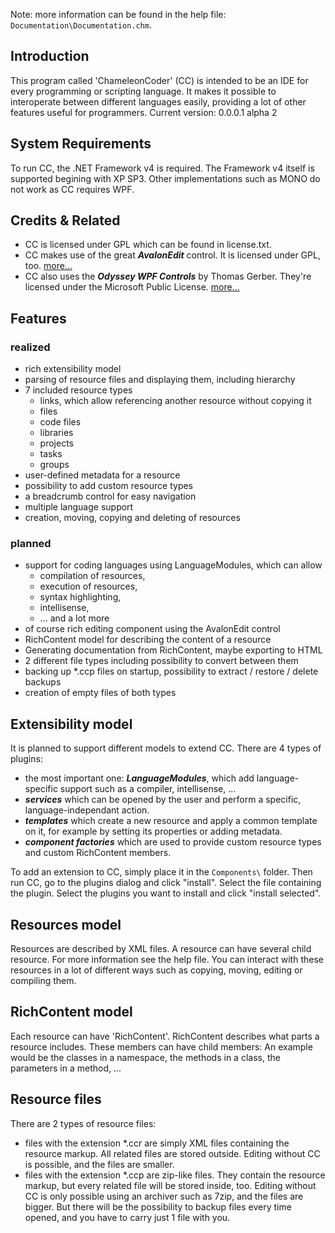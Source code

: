 Note: more information can be found in the help file: ```Documentation\Documentation.chm```.

## Introduction
This program called 'ChameleonCoder' (CC) is intended to be an IDE for every programming or scripting language.
It makes it possible to interoperate between different languages easily, providing a lot of other features useful for programmers.
Current version: 0.0.0.1 alpha 2

## System Requirements
To run CC, the .NET Framework v4 is required. The Framework v4 itself is supported begining with XP SP3.
Other implementations such as MONO do not work as CC requires WPF.

## Credits & Related
* CC is licensed under GPL which can be found in license.txt.
* CC makes use of the great ***AvalonEdit*** control. It is licensed under GPL, too. [more...](http://www.icsharpcode.net/OpenSource/SD/)
* CC also uses the ***Odyssey WPF Controls*** by Thomas Gerber. They're licensed under the Microsoft Public License. [more...](http://odyssey.codeplex.com/)

## Features
### realized
* rich extensibility model
* parsing of resource files and displaying them, including hierarchy
* 7 included resource types
	* links, which allow referencing another resource without copying it
	* files
    * code files
    * libraries
    * projects
    * tasks
	* groups
* user-defined metadata for a resource
* possibility to add custom resource types
* a breadcrumb control for easy navigation
* multiple language support
* creation, moving, copying and deleting of resources

### planned
* support for coding languages using LanguageModules, which can allow
	* compilation of resources,
	* execution of resources,
	* syntax highlighting,
	* intellisense,
	* ... and a lot more
* of course rich editing component using the AvalonEdit control
* RichContent model for describing the content of a resource
* Generating documentation from RichContent, maybe exporting to HTML
* 2 different file types including possibility to convert between them
* backing up *.ccp files on startup, possibility to extract / restore / delete backups
* creation of empty files of both types

## Extensibility model
It is planned to support different models to extend CC.
There are 4 types of plugins:

* the most important one: ***LanguageModules***, which add language-specific support such as a compiler, intellisense, ...
* ***services*** which can be opened by the user and perform a specific, language-independant action.
* ***templates*** which create a new resource and apply a common template on it, for example by setting its properties or adding metadata.
* ***component factories*** which are used to provide custom resource types and custom RichContent members.

To add an extension to CC, simply place it in the ```Components\``` folder. Then run CC, go to the plugins dialog and click "install".
Select the file containing the plugin. Select the plugins you want to install and click "install selected".

## Resources model
Resources are described by XML files. A resource can have several child resource. For more information see the help file.
You can interact with these resources in a lot of different ways such as copying, moving, editing or compiling them.

## RichContent model
Each resource can have 'RichContent'. RichContent describes what parts a resource includes.
These members can have child members: An example would be the classes in a namespace, the methods in a class, the parameters in a method, ...

## Resource files
There are 2 types of resource files:
* files with the extension *.ccr are simply XML files containing the resource markup. All related files are stored outside.
Editing without CC is possible, and the files are smaller.
* files with the extension *.ccp are zip-like files. They contain the resource markup, but every related file will be stored inside, too.
Editing without CC is only possible using an archiver such as 7zip, and the files are bigger.
But there will be the possibility to backup files every time opened, and you have to carry just 1 file with you.

